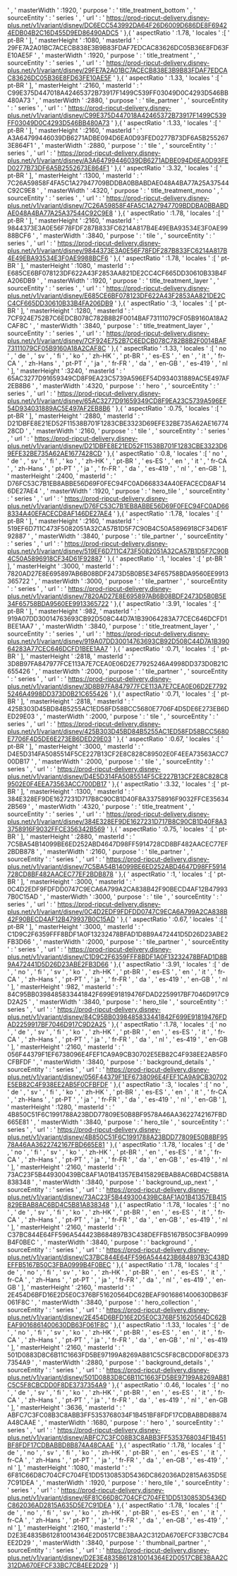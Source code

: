  ' , ' masterWidth ' :1920, ' purpose ' : ' title_treatment_bottom ' , ' sourceEntity ' : ' series ' , ' url ' : ' https://prod-ripcut-delivery.disney-plus.net/v1/variant/disney/DC6ECC543992DA64F26D6009D686DE8F69424EDB04B2C16D455D9ED86490ADC5 ' },{ ' aspectRatio ' :1.78, ' locales ' :[ ' pt-BR ' ], ' masterHeight ' :1080, ' masterId ' : ' 29FE7A2A01BC7ACECB838E3B9B83FDAF7EDCAC83626DC05B36E8FD63FE10AE5F ' , ' masterWidth ' :1920, ' purpose ' : ' title_treatment ' , ' sourceEntity ' : ' series ' , ' url ' : ' https://prod-ripcut-delivery.disney-plus.net/v1/variant/disney/29FE7A2A01BC7ACECB838E3B9B83FDAF7EDCAC83626DC05B36E8FD63FE10AE5F ' },{ ' aspectRatio ' :1.33, ' locales ' :[ ' pt-BR ' ], ' masterHeight ' :2160, ' masterId ' : ' C99E375D447018A42465372B73917F1499C539FF03049D0C4293D546BB480A73 ' , ' masterWidth ' :2880, ' purpose ' : ' tile_partner ' , ' sourceEntity ' : ' series ' , ' url ' : ' https://prod-ripcut-delivery.disney-plus.net/v1/variant/disney/C99E375D447018A42465372B73917F1499C539FF03049D0C4293D546BB480A73 ' },{ ' aspectRatio ' :1.33, ' locales ' :[ ' pt-BR ' ], ' masterHeight ' :2160, ' masterId ' : ' A3A64799446039DB6271ADBE094D6EA0D93FED0277B73DF6A5B2552673E864F1 ' , ' masterWidth ' :2880, ' purpose ' : ' tile ' , ' sourceEntity ' : ' series ' , ' url ' : ' https://prod-ripcut-delivery.disney-plus.net/v1/variant/disney/A3A64799446039DB6271ADBE094D6EA0D93FED0277B73DF6A5B2552673E864F1 ' },{ ' aspectRatio ' :3.32, ' locales ' :[ ' pt-BR ' ], ' masterHeight ' :1300, ' masterId ' : ' 7C26A59858F4FA5C1A27947709BDDBA0BBABDAE048A4BA77A25A37544C92C9E8 ' , ' masterWidth ' :4320, ' purpose ' : ' title_treatment_mono ' , ' sourceEntity ' : ' series ' , ' url ' : ' https://prod-ripcut-delivery.disney-plus.net/v1/variant/disney/7C26A59858F4FA5C1A27947709BDDBA0BBABDAE048A4BA77A25A37544C92C9E8 ' },{ ' aspectRatio ' :1.78, ' locales ' :[ ' pt-BR ' ], ' masterHeight ' :2160, ' masterId ' : ' 9844373E3A0E56F78FDF287B833FC6214A817B4E49EBA93534E3F0AE9988BCF6 ' , ' masterWidth ' :3840, ' purpose ' : ' tile ' , ' sourceEntity ' : ' series ' , ' url ' : ' https://prod-ripcut-delivery.disney-plus.net/v1/variant/disney/9844373E3A0E56F78FDF287B833FC6214A817B4E49EBA93534E3F0AE9988BCF6 ' },{ ' aspectRatio ' :1.78, ' locales ' :[ ' pt-BR ' ], ' masterHeight ' :1080, ' masterId ' : ' E685CE6BF078123DF622A43F2853AA821DE2CC4CF665DD30610B33B4FA206DB9 ' , ' masterWidth ' :1920, ' purpose ' : ' title_treatment_layer ' , ' sourceEntity ' : ' series ' , ' url ' : ' https://prod-ripcut-delivery.disney-plus.net/v1/variant/disney/E685CE6BF078123DF622A43F2853AA821DE2CC4CF665DD30610B33B4FA206DB9 ' },{ ' aspectRatio ' :3, ' locales ' :[ ' pt-BR ' ], ' masterHeight ' :1280, ' masterId ' : ' 7CF924E752B7C6EDCB078C782B8B2F0014BAF73111079CF05B9160A18A2CAF8C ' , ' masterWidth ' :3840, ' purpose ' : ' title_treatment_layer ' , ' sourceEntity ' : ' series ' , ' url ' : ' https://prod-ripcut-delivery.disney-plus.net/v1/variant/disney/7CF924E752B7C6EDCB078C782B8B2F0014BAF73111079CF05B9160A18A2CAF8C ' },{ ' aspectRatio ' :1.33, ' locales ' :[ ' no ' , ' de ' , ' sv ' , ' fi ' , ' ko ' , ' zh-HK ' , ' pt-BR ' , ' es-ES ' , ' en ' , ' it ' , ' fr-CA ' , ' zh-Hans ' , ' pt-PT ' , ' ja ' , ' fr-FR ' , ' da ' , ' en-GB ' , ' es-419 ' , ' nl ' ], ' masterHeight ' :3240, ' masterId ' : ' 65AC3277D91659349CD8F9EA23C5739A596EF54D934031889AC5E497AF2EB8B6 ' , ' masterWidth ' :4320, ' purpose ' : ' hero ' , ' sourceEntity ' : ' series ' , ' url ' : ' https://prod-ripcut-delivery.disney-plus.net/v1/variant/disney/65AC3277D91659349CD8F9EA23C5739A596EF54D934031889AC5E497AF2EB8B6 ' },{ ' aspectRatio ' :0.75, ' locales ' :[ ' pt-BR ' ], ' masterHeight ' :2880, ' masterId ' : ' D21DBFE8E21ED52F11538B701F1283CBE3323D69EFE32BE735A62AE1677428CD ' , ' masterWidth ' :2160, ' purpose ' : ' tile ' , ' sourceEntity ' : ' series ' , ' url ' : ' https://prod-ripcut-delivery.disney-plus.net/v1/variant/disney/D21DBFE8E21ED52F11538B701F1283CBE3323D69EFE32BE735A62AE1677428CD ' },{ ' aspectRatio ' :0.8, ' locales ' :[ ' no ' , ' de ' , ' sv ' , ' fi ' , ' ko ' , ' zh-HK ' , ' pt-BR ' , ' es-ES ' , ' en ' , ' it ' , ' fr-CA ' , ' zh-Hans ' , ' pt-PT ' , ' ja ' , ' fr-FR ' , ' da ' , ' es-419 ' , ' nl ' , ' en-GB ' ], ' masterHeight ' :2400, ' masterId ' : ' D76FC53C7B1EB8ABBE56D69F0FEC94FC0AD668334A40EFACECD8AF146DE27AE4 ' , ' masterWidth ' :1920, ' purpose ' : ' hero_tile ' , ' sourceEntity ' : ' series ' , ' url ' : ' https://prod-ripcut-delivery.disney-plus.net/v1/variant/disney/D76FC53C7B1EB8ABBE56D69F0FEC94FC0AD668334A40EFACECD8AF146DE27AE4 ' },{ ' aspectRatio ' :1.78, ' locales ' :[ ' pt-BR ' ], ' masterHeight ' :2160, ' masterId ' : ' 519EF6D711C473F5082051A32CA57B1D5F7C90B4C50A5896918CF34D61F92887 ' , ' masterWidth ' :3840, ' purpose ' : ' tile_partner ' , ' sourceEntity ' : ' series ' , ' url ' : ' https://prod-ripcut-delivery.disney-plus.net/v1/variant/disney/519EF6D711C473F5082051A32CA57B1D5F7C90B4C50A5896918CF34D61F92887 ' },{ ' aspectRatio ' :1, ' locales ' :[ ' pt-BR ' ], ' masterHeight ' :3000, ' masterId ' : ' 7820AD27E8E695897AB6B08BDF2473D5B0B5E34F65758BDA9560EE9913365722 ' , ' masterWidth ' :3000, ' purpose ' : ' tile_partner ' , ' sourceEntity ' : ' series ' , ' url ' : ' https://prod-ripcut-delivery.disney-plus.net/v1/variant/disney/7820AD27E8E695897AB6B08BDF2473D5B0B5E34F65758BDA9560EE9913365722 ' },{ ' aspectRatio ' :3.91, ' locales ' :[ ' pt-BR ' ], ' masterHeight ' :982, ' masterId ' : ' 919A07DD30014763693CB92D508C44D7A1B39064283A77CEC646DCFD1BEE1AA7 ' , ' masterWidth ' :3840, ' purpose ' : ' title_treatment_layer ' , ' sourceEntity ' : ' series ' , ' url ' : ' https://prod-ripcut-delivery.disney-plus.net/v1/variant/disney/919A07DD30014763693CB92D508C44D7A1B39064283A77CEC646DCFD1BEE1AA7 ' },{ ' aspectRatio ' :0.71, ' locales ' :[ ' pt-BR ' ], ' masterHeight ' :2818, ' masterId ' : ' 3D8B97FA847977FCE113A7E7CEA0E06D2E77925246A4998DD373D0B21C655426 ' , ' masterWidth ' :2000, ' purpose ' : ' tile_partner ' , ' sourceEntity ' : ' series ' , ' url ' : ' https://prod-ripcut-delivery.disney-plus.net/v1/variant/disney/3D8B97FA847977FCE113A7E7CEA0E06D2E77925246A4998DD373D0B21C655426 ' },{ ' aspectRatio ' :0.71, ' locales ' :[ ' pt-BR ' ], ' masterHeight ' :2818, ' masterId ' : ' 425B303D45BD84B5255AC1ED58FD58BCC5680E7706F4D5DE6E273EB6DED29E03 ' , ' masterWidth ' :2000, ' purpose ' : ' tile ' , ' sourceEntity ' : ' series ' , ' url ' : ' https://prod-ripcut-delivery.disney-plus.net/v1/variant/disney/425B303D45BD84B5255AC1ED58FD58BCC5680E7706F4D5DE6E273EB6DED29E03 ' },{ ' aspectRatio ' :0.67, ' locales ' :[ ' pt-BR ' ], ' masterHeight ' :3000, ' masterId ' : ' D4E5D314FA5085514F5CE227B13CF2E8C828C89502E0F4EEA73563ACC700DB17 ' , ' masterWidth ' :2000, ' purpose ' : ' tile ' , ' sourceEntity ' : ' series ' , ' url ' : ' https://prod-ripcut-delivery.disney-plus.net/v1/variant/disney/D4E5D314FA5085514F5CE227B13CF2E8C828C89502E0F4EEA73563ACC700DB17 ' },{ ' aspectRatio ' :3.32, ' locales ' :[ ' pt-BR ' ], ' masterHeight ' :1300, ' masterId ' : ' 384E328EF9DE1627231D717B8C90CB1D40F8A33758916F9032FFCE356342B569 ' , ' masterWidth ' :4320, ' purpose ' : ' title_treatment ' , ' sourceEntity ' : ' series ' , ' url ' : ' https://prod-ripcut-delivery.disney-plus.net/v1/variant/disney/384E328EF9DE1627231D717B8C90CB1D40F8A33758916F9032FFCE356342B569 ' },{ ' aspectRatio ' :0.75, ' locales ' :[ ' pt-BR ' ], ' masterHeight ' :2880, ' masterId ' : ' 7C5BA54B14099BE6ED252ABD4647D98FF5914728CD8BF482AACEC77EF2BDB878 ' , ' masterWidth ' :2160, ' purpose ' : ' tile_partner ' , ' sourceEntity ' : ' series ' , ' url ' : ' https://prod-ripcut-delivery.disney-plus.net/v1/variant/disney/7C5BA54B14099BE6ED252ABD4647D98FF5914728CD8BF482AACEC77EF2BDB878 ' },{ ' aspectRatio ' :1, ' locales ' :[ ' pt-BR ' ], ' masterHeight ' :3000, ' masterId ' : ' 0C4D2EDF9FDFDD0747C9ECA6A799A2CA838B42F90BECD4AF12B479937B0C15AD ' , ' masterWidth ' :3000, ' purpose ' : ' tile ' , ' sourceEntity ' : ' series ' , ' url ' : ' https://prod-ripcut-delivery.disney-plus.net/v1/variant/disney/0C4D2EDF9FDFDD0747C9ECA6A799A2CA838B42F90BECD4AF12B479937B0C15AD ' },{ ' aspectRatio ' :0.67, ' locales ' :[ ' pt-BR ' ], ' masterHeight ' :3000, ' masterId ' : ' C1D9C2F6359FFF8BDF1A0F13232478BFAD1D8B9A472441D5D26D23ABE2FB3D66 ' , ' masterWidth ' :2000, ' purpose ' : ' tile_partner ' , ' sourceEntity ' : ' series ' , ' url ' : ' https://prod-ripcut-delivery.disney-plus.net/v1/variant/disney/C1D9C2F6359FFF8BDF1A0F13232478BFAD1D8B9A472441D5D26D23ABE2FB3D66 ' },{ ' aspectRatio ' :3.91, ' locales ' :[ ' de ' , ' no ' , ' fi ' , ' sv ' , ' ko ' , ' zh-HK ' , ' pt-BR ' , ' es-ES ' , ' en ' , ' it ' , ' fr-CA ' , ' zh-Hans ' , ' pt-PT ' , ' ja ' , ' fr-FR ' , ' da ' , ' es-419 ' , ' en-GB ' , ' nl ' ], ' masterHeight ' :982, ' masterId ' : ' 84C95BB0398485833441842F699E91819476FDAD2259917BF7046D917C9D2A25 ' , ' masterWidth ' :3840, ' purpose ' : ' hero_tile ' , ' sourceEntity ' : ' series ' , ' url ' : ' https://prod-ripcut-delivery.disney-plus.net/v1/variant/disney/84C95BB0398485833441842F699E91819476FDAD2259917BF7046D917C9D2A25 ' },{ ' aspectRatio ' :1.78, ' locales ' :[ ' no ' , ' de ' , ' sv ' , ' fi ' , ' ko ' , ' zh-HK ' , ' pt-BR ' , ' en ' , ' es-ES ' , ' it ' , ' fr-CA ' , ' zh-Hans ' , ' pt-PT ' , ' ja ' , ' fr-FR ' , ' da ' , ' nl ' , ' es-419 ' , ' en-GB ' ], ' masterHeight ' :2160, ' masterId ' : ' 056F44379F1EF6738096E4FEF1CA9A9CB30702E5EB82C4F938EE2AB5F0CFBFDF ' , ' masterWidth ' :3840, ' purpose ' : ' background_details ' , ' sourceEntity ' : ' series ' , ' url ' : ' https://prod-ripcut-delivery.disney-plus.net/v1/variant/disney/056F44379F1EF6738096E4FEF1CA9A9CB30702E5EB82C4F938EE2AB5F0CFBFDF ' },{ ' aspectRatio ' :3, ' locales ' :[ ' no ' , ' de ' , ' sv ' , ' fi ' , ' ko ' , ' zh-HK ' , ' pt-BR ' , ' es-ES ' , ' en ' , ' it ' , ' fr-CA ' , ' zh-Hans ' , ' pt-PT ' , ' ja ' , ' fr-FR ' , ' da ' , ' es-419 ' , ' nl ' , ' en-GB ' ], ' masterHeight ' :1280, ' masterId ' : ' 4B850C51F6C1991788A23BDD77809E50B8BF9578A46AA3622742167FBD665E81 ' , ' masterWidth ' :3840, ' purpose ' : ' hero_tile ' , ' sourceEntity ' : ' series ' , ' url ' : ' https://prod-ripcut-delivery.disney-plus.net/v1/variant/disney/4B850C51F6C1991788A23BDD77809E50B8BF9578A46AA3622742167FBD665E81 ' },{ ' aspectRatio ' :1.78, ' locales ' :[ ' de ' , ' no ' , ' fi ' , ' sv ' , ' ko ' , ' zh-HK ' , ' pt-BR ' , ' en ' , ' es-ES ' , ' it ' , ' fr-CA ' , ' zh-Hans ' , ' pt-PT ' , ' ja ' , ' fr-FR ' , ' da ' , ' en-GB ' , ' es-419 ' , ' nl ' ], ' masterHeight ' :2160, ' masterId ' : ' 73AC23F5B449300439BC8AF1A01B41357EB415829EBAB8AC6BD4C5B81A838348 ' , ' masterWidth ' :3840, ' purpose ' : ' background_up_next ' , ' sourceEntity ' : ' series ' , ' url ' : ' https://prod-ripcut-delivery.disney-plus.net/v1/variant/disney/73AC23F5B449300439BC8AF1A01B41357EB415829EBAB8AC6BD4C5B81A838348 ' },{ ' aspectRatio ' :1.78, ' locales ' :[ ' no ' , ' de ' , ' sv ' , ' fi ' , ' ko ' , ' zh-HK ' , ' pt-BR ' , ' en ' , ' es-ES ' , ' it ' , ' fr-CA ' , ' zh-Hans ' , ' pt-PT ' , ' ja ' , ' fr-FR ' , ' da ' , ' en-GB ' , ' es-419 ' , ' nl ' ], ' masterHeight ' :2160, ' masterId ' : ' C37BC844E64FF596A544423B684897B3C438DEFFB5167B50C3FBA0999B4F0BEC ' , ' masterWidth ' :3840, ' purpose ' : ' background ' , ' sourceEntity ' : ' series ' , ' url ' : ' https://prod-ripcut-delivery.disney-plus.net/v1/variant/disney/C37BC844E64FF596A544423B684897B3C438DEFFB5167B50C3FBA0999B4F0BEC ' },{ ' aspectRatio ' :1.78, ' locales ' :[ ' de ' , ' no ' , ' fi ' , ' sv ' , ' ko ' , ' zh-HK ' , ' pt-BR ' , ' en ' , ' es-ES ' , ' it ' , ' fr-CA ' , ' zh-Hans ' , ' pt-PT ' , ' ja ' , ' fr-FR ' , ' da ' , ' nl ' , ' es-419 ' , ' en-GB ' ], ' masterHeight ' :2160, ' masterId ' : ' 2E454D6BFD16E2D5E0C376BF51620564DC62BEAF9016861400630DB63F061F8C ' , ' masterWidth ' :3840, ' purpose ' : ' hero_collection ' , ' sourceEntity ' : ' series ' , ' url ' : ' https://prod-ripcut-delivery.disney-plus.net/v1/variant/disney/2E454D6BFD16E2D5E0C376BF51620564DC62BEAF9016861400630DB63F061F8C ' },{ ' aspectRatio ' :1.33, ' locales ' :[ ' de ' , ' no ' , ' fi ' , ' sv ' , ' ko ' , ' zh-HK ' , ' pt-BR ' , ' es-ES ' , ' en ' , ' it ' , ' fr-CA ' , ' zh-Hans ' , ' pt-PT ' , ' ja ' , ' fr-FR ' , ' da ' , ' en-GB ' , ' nl ' , ' es-419 ' ], ' masterHeight ' :2160, ' masterId ' : ' 501D0883D8C6B11C1663FD5BE97199A8269AB81C5C5F8CBCDD0F8DE3737354A9 ' , ' masterWidth ' :2880, ' purpose ' : ' background_details ' , ' sourceEntity ' : ' series ' , ' url ' : ' https://prod-ripcut-delivery.disney-plus.net/v1/variant/disney/501D0883D8C6B11C1663FD5BE97199A8269AB81C5C5F8CBCDD0F8DE3737354A9 ' },{ ' aspectRatio ' :0.46, ' locales ' :[ ' no ' , ' de ' , ' sv ' , ' fi ' , ' ko ' , ' zh-HK ' , ' pt-BR ' , ' en ' , ' es-ES ' , ' it ' , ' fr-CA ' , ' zh-Hans ' , ' pt-PT ' , ' ja ' , ' fr-FR ' , ' da ' , ' es-419 ' , ' nl ' , ' en-GB ' ], ' masterHeight ' :3636, ' masterId ' : ' ABFC7C3FC08B3C8ABB3FF5353768034F1B451BF8FDF17CDBABBD8B874A48CAAE ' , ' masterWidth ' :1680, ' purpose ' : ' hero ' , ' sourceEntity ' : ' series ' , ' url ' : ' https://prod-ripcut-delivery.disney-plus.net/v1/variant/disney/ABFC7C3FC08B3C8ABB3FF5353768034F1B451BF8FDF17CDBABBD8B874A48CAAE ' },{ ' aspectRatio ' :1.78, ' locales ' :[ ' de ' , ' no ' , ' sv ' , ' fi ' , ' ko ' , ' zh-HK ' , ' pt-BR ' , ' en ' , ' es-ES ' , ' it ' , ' fr-CA ' , ' zh-Hans ' , ' pt-PT ' , ' ja ' , ' fr-FR ' , ' da ' , ' en-GB ' , ' es-419 ' , ' nl ' ], ' masterHeight ' :1080, ' masterId ' : ' 6F81C66D8C704CFC704FE1DD5130853D5436DC862036AD2815A635D5E7C91DEA ' , ' masterWidth ' :1920, ' purpose ' : ' hero_tile ' , ' sourceEntity ' : ' series ' , ' url ' : ' https://prod-ripcut-delivery.disney-plus.net/v1/variant/disney/6F81C66D8C704CFC704FE1DD5130853D5436DC862036AD2815A635D5E7C91DEA ' },{ ' aspectRatio ' :1.78, ' locales ' :[ ' de ' , ' no ' , ' fi ' , ' sv ' , ' ko ' , ' zh-HK ' , ' pt-BR ' , ' es-ES ' , ' en ' , ' it ' , ' fr-CA ' , ' zh-Hans ' , ' pt-PT ' , ' ja ' , ' fr-FR ' , ' da ' , ' en-GB ' , ' es-419 ' , ' nl ' ], ' masterHeight ' :2160, ' masterId ' : ' D2E3E4835B612810014364E2D0517CBE3BAA2C312DA670EFCF33BC7CB4EE2D29 ' , ' masterWidth ' :3840, ' purpose ' : ' thumbnail_partner ' , ' sourceEntity ' : ' series ' , ' url ' : ' https://prod-ripcut-delivery.disney-plus.net/v1/variant/disney/D2E3E4835B612810014364E2D0517CBE3BAA2C312DA670EFCF33BC7CB4EE2D29 ' }]

